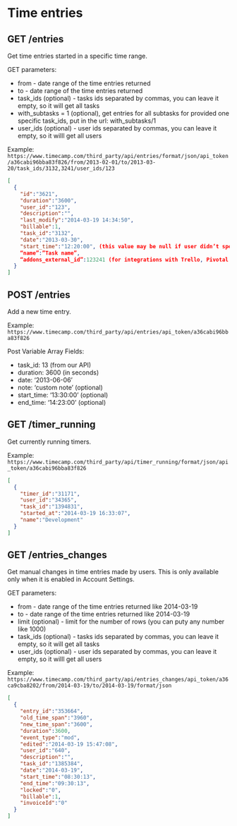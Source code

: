 Time entries
======

GET /entries
----------

Get time entries started in a specific time range.

GET parameters:
* from - date range of the time entries returned
* to - date range of the time entries returned
* task_ids (optional) - tasks ids separated by commas, you can leave it empty, so it will get all tasks
* with_subtasks = 1 (optional), get entries for all subtasks for provided one specific task_ids, put in the url: with_subtasks/1
* user_ids (optional) - user ids separated by commas, you can leave it empty, so it willl get all users


Example:
`https://www.timecamp.com/third_party/api/entries/format/json/api_token/a36cabi96bba83f826/from/2013-02-01/to/2013-03-20/task_ids/3132,3241/user_ids/123`

```json
[
  {
    "id":"3621",
    "duration":"3600",
    "user_id":"123",
    "description":"",
    "last_modify":"2014-03-19 14:34:50",
    "billable":1,
    "task_id":"3132",
    "date":"2013-03-30",
    "start_time":"12:20:00", (this value may be null if user didn’t specify time frame)
    “name”:”Task name”,
    “addons_external_id”:123241 (for integrations with Trello, Pivotal Tracker, etc.)
  }
]
```

POST /entries
----------

Add a new time entry.

Example:
`https://www.timecamp.com/third_party/api/entries/api_token/a36cabi96bba83f826`

Post Variable Array Fields:
* task_id: 13 (from our API)
* duration: 3600 (in seconds)
* date: ‘2013-06-06’
* note: ‘custom note’ (optional)
* start_time: ‘13:30:00’ (optional)
* end_time: ‘14:23:00’ (optional)

GET /timer_running
----------

Get currently running timers.

Example:
`https://www.timecamp.com/third_party/api/timer_running/format/json/api_token/a36cabi96bba83f826`

```json
[
  {
    "timer_id":"31171",
    "user_id":"34365",
    "task_id":"1394831",
    "started_at":"2014-03-19 16:33:07",
    "name":"Development"
  }
]
```

GET /entries_changes
----------

Get manual changes in time entries made by users. This is only available only when it is enabled in Account Settings.

GET parameters:
* from - date range of the time entries returned like 2014-03-19
* to - date range of the time entries returned like 2014-03-19
* limit (optional) - limit for the number of rows (you can puty any number like 1000)
* task_ids (optional) - tasks ids separated by commas, you can leave it empty, so it will get all tasks
* user_ids (optional) - user ids separated by commas, you can leave it empty, so it willl get all users

Example:
`https://www.timecamp.com/third_party/api/entries_changes/api_token/a36ca9cba8202/from/2014-03-19/to/2014-03-19/format/json`

```json
[
  {
    "entry_id":"353664",
    "old_time_span":"3960",
    "new_time_span":"3600",
    "duration":3600,
    "event_type":"mod",
    "edited":"2014-03-19 15:47:08",
    "user_id":"640",
    "description":"",
    "task_id":"1385384",
    "date":"2014-03-19",
    "start_time":"08:30:13",
    "end_time":"09:30:13",
    "locked":"0",
    "billable":1,
    "invoiceId":"0"
  }
]
```


